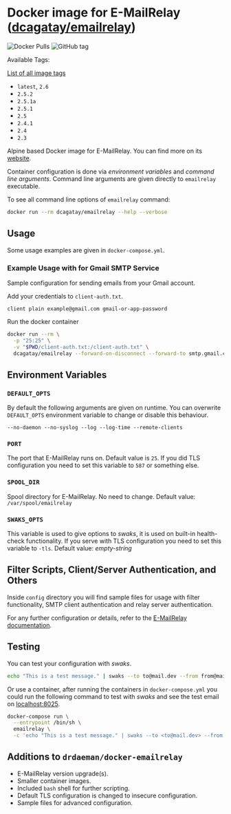 # Docker image for E-MailRelay ([dcagatay/emailrelay](https://hub.docker.com/r/dcagatay/emailrelay))

![Docker Pulls](https://img.shields.io/docker/pulls/dcagatay/emailrelay)
![GitHub tag](https://img.shields.io/github/v/tag/dogukancagatay/docker-emailrelay)

Available Tags:

[List of all image tags](https://hub.docker.com/r/dcagatay/emailrelay/tags)

- `latest`, `2.6`
- `2.5.2`
- `2.5.1a`
- `2.5.1`
- `2.5`
- `2.4.1`
- `2.4`
- `2.3`

Alpine based Docker image for E-MailRelay. You can find more on its [website](http://emailrelay.sourceforge.net).

Container configuration is done via _environment variables_ and _command line arguments_. Command line arguments are given directly to `emailrelay` executable.

To see all command line options of `emailrelay` command:

```bash
docker run --rm dcagatay/emailrelay --help --verbose
```

## Usage

Some usage examples are given in `docker-compose.yml`.

### Example Usage with for Gmail SMTP Service

Sample configuration for sending emails from your Gmail account.

Add your credentials to `client-auth.txt`.

```
client plain example@gmail.com gmail-or-app-password
```

Run the docker container

```bash
docker run --rm \
  -p "25:25" \
  -v "$PWD/client-auth.txt:/client-auth.txt" \
  dcagatay/emailrelay --forward-on-disconnect --forward-to smtp.gmail.com:587 --client-tls --client-auth=/client-auth.txt
```

## Environment Variables

### `DEFAULT_OPTS`

By default the following arguments are given on runtime. You can overwrite `DEFAULT_OPTS` environment variable to change or disable this behaviour.

```text
--no-daemon --no-syslog --log --log-time --remote-clients
```

### `PORT`

The port that E-MailRelay runs on. Default value is `25`. If you did TLS configuration you need to set this variable to `587` or something else.

### `SPOOL_DIR`

Spool directory for E-MailRelay. No need to change. Default value: `/var/spool/emailrelay`

### `SWAKS_OPTS`

This variable is used to give options to _swaks_, it is used on built-in health-check functionality. If you serve with TLS configuration you need to set this variable to `-tls`. Default value: _empty-string_

## Filter Scripts, Client/Server Authentication, and Others

Inside `config` directory you will find sample files for usage with filter functionality, SMTP client authentication and relay server authentication.

For any further configuration or details, refer to the [E-MailRelay documentation](http://emailrelay.sourceforge.net).

## Testing

You can test your configuration with _swaks_.

```bash
echo "This is a test message." | swaks --to to@mail.dev --from from@mail.dev --server emailrelay --port 9025
```

Or use a container, after running the containers in `docker-compose.yml` you could run the following command to test with _swaks_ and see the test email on [localhost:8025]().

```bash
docker-compose run \
  --entrypoint /bin/sh \
  emailrelay \
  -c 'echo "This is a test message." | swaks --to <to@mail.dev> --from <from@mail.dev> --server emailrelay --port 25'
```

## Additions to `drdaeman/docker-emailrelay`

- E-MailRelay version upgrade(s).
- Smaller container images.
- Included `bash` shell for further scripting.
- Default TLS configuration is changed to insecure configuration.
- Sample files for advanced configuration.
